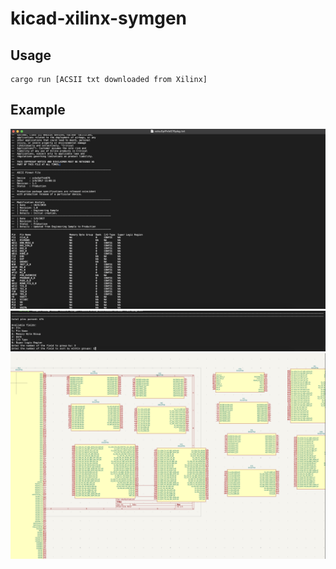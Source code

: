# kicad-xilinx-symgen

## Usage  
```shell
cargo run [ACSII txt downloaded from Xilinx]
```

## Example  
![Input Example](doc/1.png)  
![Interactive](doc/2.png)  
![Output](doc/3.png)  
